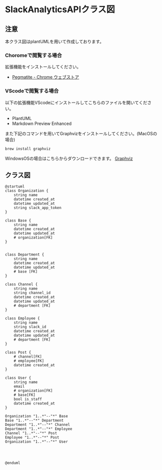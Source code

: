 # SlackAnalyticsAPIクラス図
## 注意
本クラス図はplantUMLを用いて作成しております。  
### Choromeで閲覧する場合
拡張機能をインストールしてください。  
- [Pegmatite - Chrome ウェブストア](https://chrome.google.com/webstore/detail/pegmatite/jegkfbnfbfnohncpcfcimepibmhlkldo)

### VScodeで閲覧する場合
以下の拡張機能VScodeにインストールしてこちらのファイルを開いてください。

- PlantUML
- Markdown Preview Enhanced

また下記のコマンドを用いてGraphvizをインストールしてください。(MacOSの場合)

    brew install graphviz

WindowsOSの場合はこちらからダウンロードできます。
[Graphviz](https://graphviz.gitlab.io/)

## クラス図
```plantuml
@startuml
class Organization {
    string name
    datetime created_at
    datetime updated_at
    string slack_app_token
}

class Base {
    string name
    datetime created_at
    datetime updated_at
    # organization[FK]
}


class Department {
    string name
    datetime created_at
    datetime updated_at
    # base [FK]
}

class Channel {
    string name
    string channel_id
    datetime created_at
    datetime updated_at
    # department [FK]
}

class Employee {
    string name
    string slack_id
    datetime created_at
    datetime updated_at
    # department [FK]
}

class Post {
    # channel[FK]
    # employee[FK]
    datetime created_at
}

class User {
    string name
    email
    # organization[FK]
    # base[FK]
    bool is_staff
    datetime created_at
}

Organization "1..*"--"*" Base
Base "1..*"--"*" Department
Department "1..*"--"*" Channel
Department "1..*"--"*" Employee 
Channel "1..*"--"*" Post
Employee "1..*"--"*" Post
Organization "1..*"--"*" User




@enduml
```
